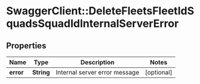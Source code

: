 # SwaggerClient::DeleteFleetsFleetIdSquadsSquadIdInternalServerError

## Properties
Name | Type | Description | Notes
------------ | ------------- | ------------- | -------------
**error** | **String** | Internal server error message | [optional] 


